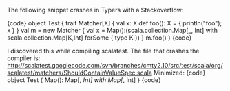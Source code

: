 The following snippet crashes in Typers with a Stackoverflow:

{code}
object Test {
  trait Matcher[X] {
    val	x: X
    def	foo(): X = { println("foo"); x }
  }
  val m = new Matcher {
    val x = Map():(scala.collection.Map[_, Int] with scala.collection.Map[K,Int] forSome { type K })
  }
  m.foo()
}
{code}

I discovered this while compiling scalatest. The file that crashes the compiler is: http://scalatest.googlecode.com/svn/branches/cmty2.10/src/test/scala/org/scalatest/matchers/ShouldContainValueSpec.scala
Minimized:
{code}
object Test {
  Map(): Map[_, Int] with Map[_, Int]
}
{code}
